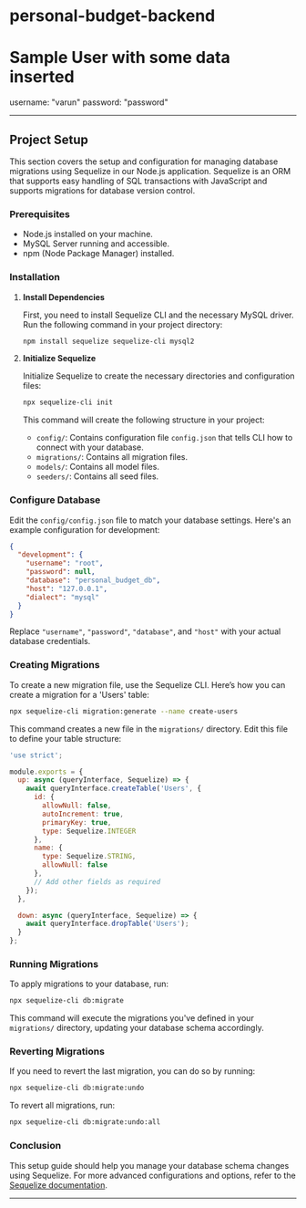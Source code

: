 # personal-budget-backend
# Sample User with some data inserted
username: "varun"
password: "password"

---

## Project Setup

This section covers the setup and configuration for managing database migrations using Sequelize in our Node.js application. Sequelize is an ORM that supports easy handling of SQL transactions with JavaScript and supports migrations for database version control.

### Prerequisites

- Node.js installed on your machine.
- MySQL Server running and accessible.
- npm (Node Package Manager) installed.

### Installation

1. **Install Dependencies**

   First, you need to install Sequelize CLI and the necessary MySQL driver. Run the following command in your project directory:

   ```bash
   npm install sequelize sequelize-cli mysql2
   ```

2. **Initialize Sequelize**

   Initialize Sequelize to create the necessary directories and configuration files:

   ```bash
   npx sequelize-cli init
   ```

   This command will create the following structure in your project:

   - `config/`: Contains configuration file `config.json` that tells CLI how to connect with your database.
   - `migrations/`: Contains all migration files.
   - `models/`: Contains all model files.
   - `seeders/`: Contains all seed files.

### Configure Database

Edit the `config/config.json` file to match your database settings. Here's an example configuration for development:

```json
{
  "development": {
    "username": "root",
    "password": null,
    "database": "personal_budget_db",
    "host": "127.0.0.1",
    "dialect": "mysql"
  }
}
```

Replace `"username"`, `"password"`, `"database"`, and `"host"` with your actual database credentials.

### Creating Migrations

To create a new migration file, use the Sequelize CLI. Here’s how you can create a migration for a 'Users' table:

```bash
npx sequelize-cli migration:generate --name create-users
```

This command creates a new file in the `migrations/` directory. Edit this file to define your table structure:

```javascript
'use strict';

module.exports = {
  up: async (queryInterface, Sequelize) => {
    await queryInterface.createTable('Users', {
      id: {
        allowNull: false,
        autoIncrement: true,
        primaryKey: true,
        type: Sequelize.INTEGER
      },
      name: {
        type: Sequelize.STRING,
        allowNull: false
      },
      // Add other fields as required
    });
  },

  down: async (queryInterface, Sequelize) => {
    await queryInterface.dropTable('Users');
  }
};
```

### Running Migrations

To apply migrations to your database, run:

```bash
npx sequelize-cli db:migrate
```

This command will execute the migrations you've defined in your `migrations/` directory, updating your database schema accordingly.

### Reverting Migrations

If you need to revert the last migration, you can do so by running:

```bash
npx sequelize-cli db:migrate:undo
```

To revert all migrations, run:

```bash
npx sequelize-cli db:migrate:undo:all
```

### Conclusion

This setup guide should help you manage your database schema changes using Sequelize. For more advanced configurations and options, refer to the [Sequelize documentation](https://sequelize.org/master/manual/migrations.html).

---